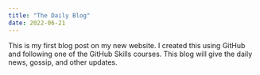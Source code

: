 ```yaml
---
title: "The Daily Blog"
date: 2022-06-21
---
```

This is my first blog post on my new website. I created this using GitHub and following one of the GitHub Skills courses. This blog will give the daily news, gossip, and other updates.
